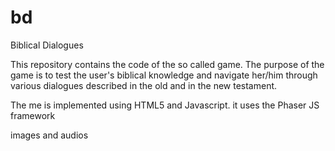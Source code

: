 # bd
Biblical Dialogues

This repository contains the code of the so called game.
The purpose of the game is to test the user's biblical knowledge and navigate her/him through various dialogues described in the old and in the new testament.

The me is implemented using HTML5 and Javascript.
it uses the Phaser JS framework

images and audios